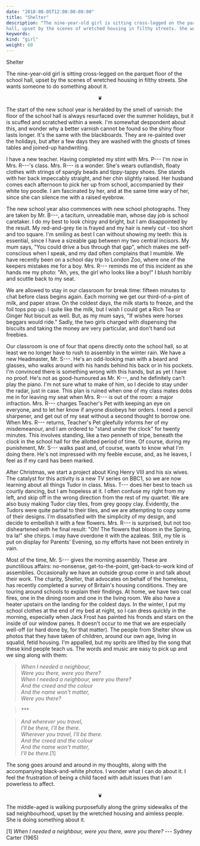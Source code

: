 ```yaml
---
date: "2018-08-05T12:00:00-08:00"
title: "Shelter"
description: "The nine-year-old girl is sitting cross-legged on the parquet floor of the school
hall, upset by the scenes of wretched housing in filthy streets. She wants someone to do something about it."
keywords:
kind: "girl"
weight: 60
---
```


Shelter

The nine-year-old girl is sitting cross-legged on the parquet floor of the school hall, upset by the
scenes of wretched housing in filthy streets. She wants someone to do something about it.

<p style="text-align: center;">
❦
</p>

The start of the new school year is heralded by the smell of varnish: the floor of the school hall
is always resurfaced over the summer holidays, but it is scuffed and scratched within a week. I'm
somewhat despondent about this, and wonder why a better varnish cannot be found so the shiny floor
lasts longer. It's the same with the blackboards. They are re-painted over the holidays, but after a
few days they are washed with the ghosts of times tables and joined-up handwriting.

I have a new teacher. Having completed my stint with Mrs. P--- I'm now in Mrs. R---'s class. Mrs.
R--- is a wonder. She's wears outlandish, floaty clothes with strings of spangly beads and
tippy-tappy shoes. She stands with her back impeccably straight, and her chin slightly raised. Her
husband comes each afternoon to pick her up from school, accompanied by their white toy poodle. I am
fascinated by her, and at the same time wary of her, since she can silence me with a raised eyebrow.

The new school year also commences with new school photographs. They are taken by Mr. B---, a
taciturn, unreadable man, whose day job is school caretaker. I do my best to look chirpy and bright,
but I am disappointed by the result. My red-and-grey tie is frayed and my hair is newly cut - too
short and too square. I'm smiling as best I can without showing my teeth: this is essential, since I
have a sizeable gap between my two central incisors. My mum says, "You could drive a bus through
that gap", which makes me self-conscious when I speak, and my dad often complains that I mumble. We
have recently been on a school day trip to London Zoo, where one of the keepers mistakes me for a
boy. Mrs. R--- reminds me of this incident as she hands me my photo: "Ah, yes, the girl who looks
like a boy!" I blush horribly and scuttle back to my seat.

We are allowed to stay in our classroom for break time: fifteen minutes to chat before class begins
again. Each morning we get our third-of-a-pint of milk, and paper straw. On the coldest days, the
milk starts to freeze, and the foil tops pop up. I quite like the milk, but I wish I could get a
Rich Tea or Ginger Nut biscuit as well. But, as my mum says, "If wishes were horses beggars would
ride." Sadly, the two girls charged with dispensing the biscuits and taking the money are very
particular, and don't hand out freebies.

Our classroom is one of four that opens directly onto the school hall, so at least we no longer have
to rush to assembly in the winter rain. We have a new Headmaster, Mr. S---. He's an odd-looking man
with a beard and glasses, who walks around with his hands behind his back or in his pockets. I'm
convinced there is something wrong with this hands, but as yet I have no proof. He's not as
good-humoured as Mr. K---, and he definitely can't play the piano. I'm not sure what to make of him,
so I decide to stay under the radar, just in case. This plan is ruined when one of my class mates
dobs me in for leaving my seat when Mrs. R--- is out of the room: a major infraction. Mrs. R---
charges Teacher's Pet with keeping an eye on everyone, and to let her know if anyone disobeys her
orders. I need a pencil sharpener, and get out of my seat without a second thought to borrow one.
When Mrs. R--- returns, Teacher's Pet gleefully informs her of my misdemeanour, and I am ordered to
"stand under the clock" for twenty minutes. This involves standing, like a two penneth of tripe,
beneath the clock in the school hall for the allotted period of time. Of course, during my
punishment, Mr. S--- walks past and, of course, wants to know what I'm doing there. He's not
impressed with my feeble excuse, and, as he leaves, I feel as if my card has been marked.

After Christmas, we start a project about King Henry VIII and his six wives. The catalyst for this
activity is a new TV series on BBC1, so we are now learning about all things Tudor in class. Miss.
T--- does her best to teach us courtly dancing, but I am hopeless at it. I often confuse my right
from my left, and skip off in the wrong direction from the rest of my quartet. We are also busy
making Tudor clay tiles, from grey goopy clay. Evidently, the Tudors were quite partial to their
tiles, and we are attempting to copy some of their designs. I'm dissatisfied with the simplicity of
my design, and decide to embellish it with a few flowers. Mrs. R--- is surprised, but not too
disheartened with he final result: "Oh! The flowers that bloom in the Spring, tra la!" she chirps. I
may have overdone it with the azaleas. Still, my tile is put on display for Parents' Evening, so my
efforts have not been entirely in
vain.

Most of the time, Mr. S--- gives the morning assembly. These are punctilious affairs: no-nonsense,
get-to-the-point, get-back-to-work kind of assemblies. Occasionally we have an outside group come in
and talk about their work. The charity, Shelter, that advocates on behalf of the homeless, has
recently completed a survey of Britain's housing conditions. They are touring around schools to
explain their findings. At home, we have two coal fires, one in the dining room and one in the
living room. We also have a heater upstairs on the landing for the coldest days. In the winter, I
put my school clothes at the end of my bed at night, so I can dress quickly in the morning,
especially when Jack Frost has painted his fronds and stars on the inside of our window panes. It
doesn't occur to me that we are especially well-off (or hard done by, for that matter). The people
from Shelter show us photos that they have taken of children, around our own age, living in squalid,
fetid housing. I'm appalled, but my sprits are lifted by the song that these kind people teach us.
The words and music are easy to pick up and we sing along with them:

> *When I needed a neighbour,  
> Were you there, were you there?  
> When I needed a neighbour, were you there?  
> And the creed and the colour  
> And the name won\'t matter,  
> Were you there?*

> *\*\*\**

> *And wherever you travel,  
> I\'ll be there, I\'ll be there.  
> Wherever you travel, I\'ll be there.  
> And the creed and the colour  
> And the name won\'t matter,  
> I\'ll be there.*[1]

The song goes around and around in my thoughts, along with the accompanying black-and-white photos.
I wonder what I can do about it. I feel the frustration of being a child faced with adult issues
that I am powerless to affect.

<p style="text-align: center;">
❦
</p>

The middle-aged is walking purposefully along the grimy sidewalks of the sad neighbourhood, upset by
the wretched housing and aimless people. She is doing something about it.

[1] *When I needed a neighbour, were you there, were you there? ---* Sydney Carter (1965)
